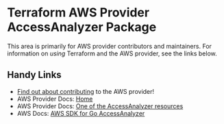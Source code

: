 # Terraform AWS Provider AccessAnalyzer Package

This area is primarily for AWS provider contributors and maintainers. For information on _using_ Terraform and the AWS provider, see the links below.


## Handy Links

* [Find out about contributing](../../../docs/contributing) to the AWS provider!
* AWS Provider Docs: [Home](https://registry.terraform.io/providers/hashicorp/aws/latest/docs)
* AWS Provider Docs: [One of the AccessAnalyzer resources](https://registry.terraform.io/providers/hashicorp/aws/latest/docs/resources/accessanalyzer_analyzer)
* AWS Docs: [AWS SDK for Go AccessAnalyzer](https://docs.aws.amazon.com/sdk-for-go/api/service/accessanalyzer/)
